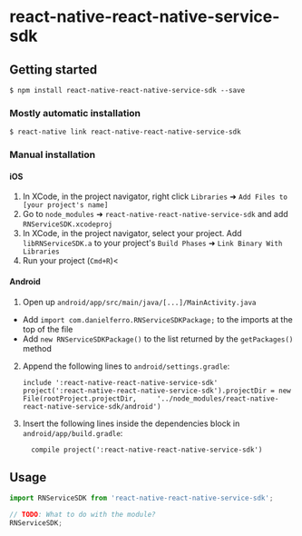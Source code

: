 
# react-native-react-native-service-sdk

## Getting started

`$ npm install react-native-react-native-service-sdk --save`

### Mostly automatic installation

`$ react-native link react-native-react-native-service-sdk`

### Manual installation


#### iOS

1. In XCode, in the project navigator, right click `Libraries` ➜ `Add Files to [your project's name]`
2. Go to `node_modules` ➜ `react-native-react-native-service-sdk` and add `RNServiceSDK.xcodeproj`
3. In XCode, in the project navigator, select your project. Add `libRNServiceSDK.a` to your project's `Build Phases` ➜ `Link Binary With Libraries`
4. Run your project (`Cmd+R`)<

#### Android

1. Open up `android/app/src/main/java/[...]/MainActivity.java`
  - Add `import com.danielferro.RNServiceSDKPackage;` to the imports at the top of the file
  - Add `new RNServiceSDKPackage()` to the list returned by the `getPackages()` method
2. Append the following lines to `android/settings.gradle`:
  	```
  	include ':react-native-react-native-service-sdk'
  	project(':react-native-react-native-service-sdk').projectDir = new File(rootProject.projectDir, 	'../node_modules/react-native-react-native-service-sdk/android')
  	```
3. Insert the following lines inside the dependencies block in `android/app/build.gradle`:
  	```
      compile project(':react-native-react-native-service-sdk')
  	```


## Usage
```javascript
import RNServiceSDK from 'react-native-react-native-service-sdk';

// TODO: What to do with the module?
RNServiceSDK;
```
